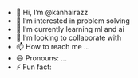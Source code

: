 - 👋 Hi, I’m @kanhairazz
- 👀 I’m interested in problem solving 
- 🌱 I’m currently learning ml and ai
- 💞️ I’m looking to collaborate with 
- 📫 How to reach me ...
- 😄 Pronouns: ...
- ⚡ Fun fact: 

<!---
kanhairazz/kanhairazz is a ✨ special ✨ repository because its `README.md` (this file) appears on your GitHub profile.
You can click the Preview link to take a look at your changes.
--->
